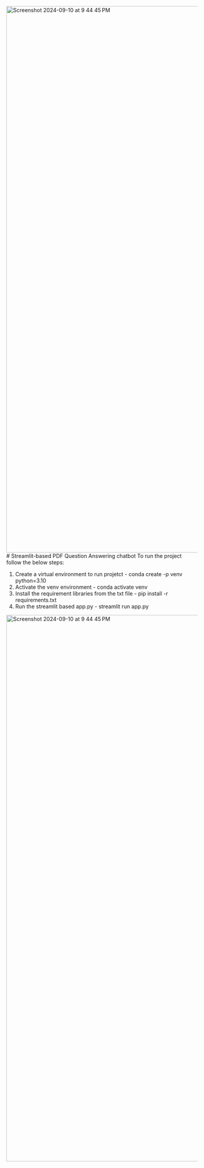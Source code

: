<img width="1439" alt="Screenshot 2024-09-10 at 9 44 45 PM" src="https://github.com/user-attachments/assets/ad7b7ec2-caa2-4b95-b610-aa04f7230c62"># Streamlit-based PDF Question Answering chatbot
To run the project follow the below steps:
1. Create a virtual environment to run projetct -
   conda create -p venv python=3.10
2. Activate the venv environment -
   conda activate venv
3. Install the requirement libraries from the txt file -
   pip install -r requirements.txt
4. Run the streamlit based app.py -
   streamlit run app.py


<img width="1439" alt="Screenshot 2024-09-10 at 9 44 45 PM" src="https://github.com/user-attachments/assets/b4537baa-858b-409a-ae52-d9cc74f5fa94">
